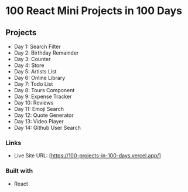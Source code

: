 # 100 React Mini Projects in 100 Days

## Projects
- Day 1: Search Filter 
- Day 2: Birthday Remainder
- Day 3: Counter 
- Day 4: Store 
- Day 5: Artists List
- Day 6: Online Library
- Day 7: Todo List 
- Day 8: Tours Component
- Day 9: Expense Tracker
- Day 10: Reviews
- Day 11: Emoji Search
- Day 12: Quote Generator
- Day 13: Video Player
- Day 14: Github User Search

### Links

- Live Site URL: [https://100-projects-in-100-days.vercel.app/]

### Built with

- React


